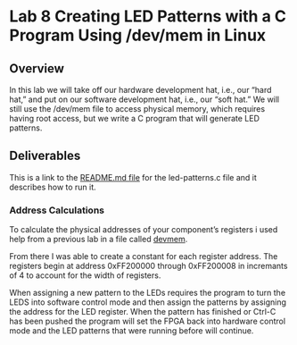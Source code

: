 # Lab 8 Creating LED Patterns with a C Program Using /dev/mem in Linux

## Overview
In this lab we will take off our hardware development hat, i.e., our “hard hat,”
and put on our software development hat, i.e., our “soft hat.” We will still use the
/dev/mem file to access physical memory, which requires having root access, but
we write a C program that will generate LED patterns.

## Deliverables
This is a link to the [README.md file](../sw/led-patterns/README.md) for the led-patterns.c file and it describes how to run it.

### Address Calculations
To calculate the physical addresses of your component’s registers i used help from a previous lab in a file called [devmem](../sw/devmem/devmem.c).

From there I was able to create a constant for each register address. The registers begin at address 0xFF200000 through 0xFF200008 in incremants of 4 to account for the width of registers.

When assigning a new pattern to the LEDs requires the program to turn the LEDS into software control mode and then assign the patterns by assigning the address for the LED register. When the pattern has finished or Ctrl-C has been pushed the program will set the FPGA back into hardware control mode and the LED patterns that were running before will continue.



